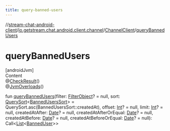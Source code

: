 ```yaml
---
title: query-banned-users
---
```

//[stream-chat-android-client](../../../index.md)/[io.getstream.chat.android.client.channel](../index.md)/[ChannelClient](index.md)/[queryBannedUsers](queryBannedUsers.md)



# queryBannedUsers  
[androidJvm]  
Content  
@[CheckResult](https://developer.android.com/reference/kotlin/androidx/annotation/CheckResult.html)()  
@[JvmOverloads](https://kotlinlang.org/api/latest/jvm/stdlib/kotlin.jvm/-jvm-overloads/index.html)()  
  
fun [queryBannedUsers](queryBannedUsers.md)(filter: [FilterObject](../../io.getstream.chat.android.client.api.models/FilterObject/index.md)? = null, sort: [QuerySort](../../io.getstream.chat.android.client.api.models/QuerySort/index.md)&lt;[BannedUsersSort](../../io.getstream.chat.android.client.models/BannedUsersSort/index.md)&gt; = QuerySort.asc(BannedUsersSort::createdAt), offset: [Int](https://kotlinlang.org/api/latest/jvm/stdlib/kotlin/-int/index.html)? = null, limit: [Int](https://kotlinlang.org/api/latest/jvm/stdlib/kotlin/-int/index.html)? = null, createdAtAfter: [Date](https://developer.android.com/reference/kotlin/java/util/Date.html)? = null, createdAtAfterOrEqual: [Date](https://developer.android.com/reference/kotlin/java/util/Date.html)? = null, createdAtBefore: [Date](https://developer.android.com/reference/kotlin/java/util/Date.html)? = null, createdAtBeforeOrEqual: [Date](https://developer.android.com/reference/kotlin/java/util/Date.html)? = null): Call&lt;[List](https://kotlinlang.org/api/latest/jvm/stdlib/kotlin.collections/-list/index.html)&lt;[BannedUser](../../io.getstream.chat.android.client.models/BannedUser/index.md)&gt;&gt;  



